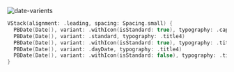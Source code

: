 ![date-varients](https://github.com/powerhome/playbook-swift/assets/54749071/3d70d50b-b0c5-4e83-9c58-4ed860c9c5cf)

```swift
VStack(alignment: .leading, spacing: Spacing.small) {
  PBDate(Date(), variant: .withIcon(isStandard: true), typography: .caption, iconSize: .xSmall)
  PBDate(Date(), variant: .standard, typography: .title4)
  PBDate(Date(), variant: .withIcon(isStandard: true), typography: .title4, iconSize: .x1)
  PBDate(Date(), variant: .dayDate, typography: .title4)
  PBDate(Date(), variant: .withIcon(isStandard: false), typography: .title4, iconSize: .x1)
}
```
